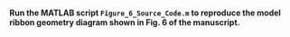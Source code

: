 #### Run the MATLAB script <code>Figure_6_Source_Code.m</code> to reproduce the model ribbon geometry diagram shown in Fig. 6 of the manuscript.
